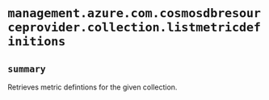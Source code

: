 # `management.azure.com.cosmosdbresourceprovider.collection.listmetricdefinitions`

## `summary`
Retrieves metric defintions for the given collection.


